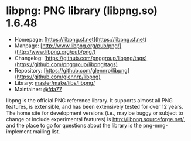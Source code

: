 # libpng: PNG library (libpng.so) 1.6.48
  - Homepage: [https://libpng.sf.net](https://libpng.sf.net)
  - Manpage: [http://www.libpng.org/pub/png/](http://www.libpng.org/pub/png/)
  - Changelog: [https://github.com/pnggroup/libpng/tags](https://github.com/pnggroup/libpng/tags)
  - Repository: [https://github.com/glennrp/libpng](https://github.com/glennrp/libpng)
  - Library: [master/make/libs/libpng/](https://github.com/Freetz-NG/freetz-ng/tree/master/make/libs/libpng/)
  - Maintainer: [@fda77](https://github.com/fda77)

libpng is the official PNG reference library. It supports almost all PNG features, is extensible, and has been extensively tested for over 12 years. The home site for development versions (i.e., may be buggy or subject to change or include experimental features) is http://libpng.sourceforge.net/, and the place to go for questions about the library is the png-mng-implement mailing list.
